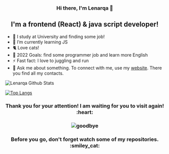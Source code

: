 <h3 align="center"> Hi there, I'm Lenarqa 👋 </h3>

<h2 align="center"> I'm a frontend (React) & java script developer! </h2>

- 🔭 I study at University and finding some job!
- 🌱 I’m currently learning JS
- 🐈 Love cats!
- 🥅 2022 Goals: find some programmer job and learn more English
- ⚡ Fast fact: I love to juggling and run
- 💬 Ask me about something. To connect with me, use my [website](https://valievlr.ru/). There you find all my contacts.

<img align="left" alt="Lenarqa Github Stats" src="https://github-readme-stats.vercel.app/api?username=Lenarqa&show_icons=true&hide_border=true&hide=issues,contribs,prs&theme=buefy" />

<br>

[![Top Langs](https://github-readme-stats.vercel.app/api/top-langs/?username=Lenarqa&layout=compact&hide_border=true&theme=buefy)](https://github.com/Lenarqa/github-readme-stats)

<h3 align="center"> Thank you for your attention! I am waiting for you to visit again!  :heart: </h3>

<h3 align="center">

![goodbye](https://user-images.githubusercontent.com/37902865/89061130-61550500-d38e-11ea-9da3-b22764398b01.gif)

</h3>

<h3 align="center"> Before you go, don't forget watch some of my repositories.  :smiley_cat: </h3>
